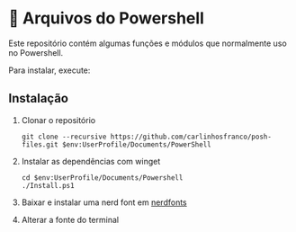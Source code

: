 # 🎃 Arquivos do Powershell

Este repositório contém algumas funções e módulos que normalmente uso no Powershell.

Para instalar, execute:

## Instalação

1. Clonar o repositório

    ```pwsh
    git clone --recursive https://github.com/carlinhosfranco/posh-files.git $env:UserProfile/Documents/PowerShell
    ```

2. Instalar as dependências com winget

    ```pwsh
    cd $env:UserProfile/Documents/Powershell
    ./Install.ps1
    ```

3. Baixar e instalar uma nerd font em [nerdfonts](https://www.nerdfonts.com/font-downloads)

4. Alterar a fonte do terminal
